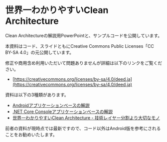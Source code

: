 # 世界一わかりやすいClean Architecture

Clean Architectureの解説用PowerPointと、サンプルコードを公開しています。

本資料はコード、スライドともにCreative Commons Public Licenses「CC BY-SA 4.0」の元公開しています。

修正や商用含め利用いただいて問題ありませんが詳細は以下のリンクをご覧ください。

- [https://creativecommons.org/licenses/by-sa/4.0/deed.ja](https://creativecommons.org/licenses/by-sa/4.0/deed.ja)

資料は以下の3種類があります。

- [Androidアプリケーションベースの解説](Android/README.md)
- [.NET Core Consoleアプリケーションベースの解説](DotNetConsole/README.md)
- [世界一わかりやすいClean Architecture - 技術レイヤー分割より大切なモノ](2025-04-30/README.md)

前者の資料が現時点では最新ですので、コード以外はAndroid版を参考にされることをお勧めいたします。
